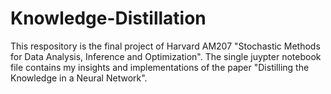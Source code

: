 # Knowledge-Distillation
This respository is the final project of Harvard AM207 "Stochastic Methods for Data Analysis, Inference and Optimization". The single juypter notebook file contains my insights and implementations of the paper "Distilling the Knowledge in a Neural Network". 
